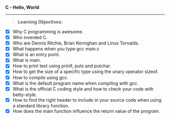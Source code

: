 **C - Hello, World**  
________________________________________

> **Learning Objectives:**

- [x] Why C programming is awesome.
- [x] Who invented C.
- [x] Who are Dennis Ritchie, Brian Kernighan and Linus Torvalds.
- [x] What happens when you type gcc main.c
- [x] What is an entry point.
- [x] What is main.
- [x] How to print text using printf, puts and putchar.
- [x] How to get the size of a specific type using the unary operator sizeof.
- [x] How to compile using gcc.
- [x] What is the default program name when compiling with gcc.
- [x] What is the official C coding style and how to check your code with betty-style.
- [x] How to find the right header to include in your source code when using a standard library function.
- [x] How does the main function influence the return value of the program.
